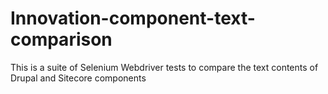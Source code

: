 # Innovation-component-text-comparison
This is a suite of Selenium Webdriver tests to compare the text contents of Drupal and Sitecore components
